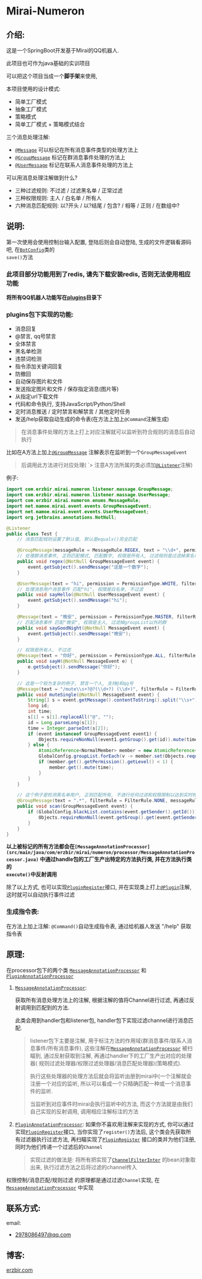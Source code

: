 # Mirai-Numeron

## 介绍:

这是一个SpringBoot开发基于Mirai的QQ机器人.

此项目也可作为java基础的实训项目

可以把这个项目当成一个<b>脚手架</b>来使用,

本项目使用的设计模式:

- 简单工厂模式
- 抽象工厂模式
- 策略模式
- 简单工厂模式 + 策略模式结合

三个消息处理注解:

- <code>[@Message](src/main/java/com/erzbir/mirai/numeron/listener/massage/Message.java)</code> 可以标记在所有消息事件类型的处理方法上
- <code>[@GroupMessage](src/main/java/com/erzbir/mirai/numeron/listener/massage/GroupMessage.java)</code> 标记在群消息事件处理的方法上
- <code>[@UserMessage](src/main/java/com/erzbir/mirai/numeron/listener/massage/UserMessage.java)</code> 标记在联系人消息事件处理的方法上

可以用消息处理注解做到什么?

- 三种过滤规则: 不过滤 / 过滤黑名单 / 正常过滤
- 三种权限规则: 主人 / 白名单 / 所有人
- 六种消息匹配规则: 以?开头 / 以?结尾 / 包含? / 相等 / 正则 / 在数组中?

## 说明:

第一次使用会使用控制台输入配置, 登陆后则会自动登陆, 生成的文件逻辑看源码吧,
在<code>[BotConfig](src/main/java/com/erzbir/mirai/numeron/configs/BotConfig.java)</code>类的<code>
save()</code>方法

### 此项目部分功能用到了redis, 请先下载安装redis, 否则无法使用相应功能

<b>将所有QQ机器人功能写在[plugins](src/main/java/com/erzbir/mirai/numeron/plugins)目录下</b>

### plugins包下实现的功能:

- 消息回复
- @禁言, qq号禁言
- 全体禁言
- 黑名单检测
- 违禁词检测
- 指令添加关键词回复
- 防撤回
- 自动保存图片和文件
- 发送指定图片和文件 / 保存指定消息(图片等)
- 从指定url下载文件
- 代码和命令执行, 支持JavaScript/Python/Shell
- 定时消息推送 / 定时禁言和解禁言 / 其他定时任务
- 发送/help获取自动生成的命令表(在方法上加上`@Command`注解生成)

> 在消息事件处理的方法上打上对应注解就可以监听到符合规则的消息后自动执行
>
>
比如在A方法上加上<code>[@GroupMessage](src/main/java/com/erzbir/mirai/numeron/listener/massage/GroupMessage.java)</code>
注解表示在监听到一个<code>GroupMessageEvent</code>
> 后调用此方法进行对应处理(
`> 注意A方法所属的类必须加<code>[@Listener](src/main/java/com/erzbir/mirai/numeron/listener/Listener.java)</code>注解)

例子:

```java
import com.erzbir.mirai.numeron.listener.massage.GroupMessage;
import com.erzbir.mirai.numeron.listener.massage.UserMessage;
import com.erzbir.mirai.numeron.enums.MessageRule;
import net.mamoe.mirai.event.events.GroupMessageEvent;
import net.mamoe.mirai.event.events.UserMessageEvent;
import org.jetbrains.annotations.NotNull;

@Listener
public class Test {
    // 消息匹配规则设置了默认值, 默认是equals()完全匹配

    @GroupMessage(messageRule = MessageRule.REGEX, text = "\\d+", permission = PermissionType.ALL, filterRule = FilterRule.BLACKLIST)
    // 处理群消息事件, 正则匹配模式, 匹配数字, 权限是所有人, 过滤规则是过滤掉黑名单
    public void regex(@NotNull GroupMessageEvent event) {
        event.getSubject().sendMessage("这是一个数字");
    }

    @UserMessage(text = "hi", permission = PermissionType.WHITE, filterRule = FilterRule.NONE)
    // 处理消息用户消息事件 匹配"hi", 权限是白名单, 不过滤
    public void sayHello(@NotNull UserMessageEvent event) {
        event.getSubject().sendMessage("hi");
    }

    @Message(text = "晚安", permission = PermissionType.MASTER, filterRule = FilterRule.NORMAL)
    // 匹配消息事件 匹配"晚安", 权限是主人, 过滤掉groupList以外的群 
    public void sayGoodNight(@NotNull MessageEvent event) {
        event.getSubject().sendMessage("晚安");
    }

    // 权限是所有人, 不过滤
    @Message(text = "你好", permission = PermissionType.ALL, filterRule = FilterRule.NONE)
    public void sayH(@NotNull MessageEvent e) {
        e.getSubject().sendMessage("你好");
    }

    // 这是一个较为复杂的例子, 禁言一个人, 支持@和qq号
    @Message(text = "/mute\\s+?@?(\\d+?) (\\d+)", filterRule = FilterRule.NONE, messageRule = MessageRule.REGEX, permission = PermissionType.MASTER)
    public void muteSingle(@NotNull MessageEvent event) {
        String[] s = event.getMessage().contentToString().split("\\s+");
        long id;
        int time;
        s[1] = s[1].replaceAll("@", "");
        id = Long.parseLong(s[1]);
        time = Integer.parseInt(s[2]);
        if (event instanceof GroupMessageEvent event1) {
            Objects.requireNonNull(event1.getGroup().get(id)).mute(time);
        } else {
            AtomicReference<NormalMember> member = new AtomicReference<>();
            GlobalConfig.groupList.forEach(v -> member.set(Objects.requireNonNull(event.getBot().getGroup(v)).get(id)));
            if (member.get().getPermission().getLevel() < 1) {
                member.get().mute(time);
            }
        }
    }

    // 这个例子是检测黑名单用户, 正则匹配所有, 不进行任何过滤和权限限制以达到实时检测所有消息发送者的目的. 这样的实现很不好, 因为会时刻都在执行这个方法, 会重新写一个只针对黑名单用户的检测
    @GroupMessage(text = ".*", filterRule = FilterRule.NONE, messageRule = MessageRule.REGEX, permission = PermissionType.ALL)
    public void scan(GroupMessageEvent event) {
        if (GlobalConfig.blackList.contains(event.getSender().getId())) {
            Objects.requireNonNull(event.getGroup().get(event.getSender().getId())).kick("踢出黑名单用户", true);
        }
    }
}
```

<b>
以上被标记的所有方法都会在<code>[MessageAnnotationProcessor](src/main/java/com/erzbir/mirai/numeron/processor/MessageAnnotationProcessor.java)</code>
中通过handle包的工厂生产出特定的方法执行类,
并在方法执行类的<code>
execute()</code>中反射调用</b>

除了以上方式,
也可以实现<code>[PluginRegister](src/main/java/com/erzbir/mirai/numeron/plugins/PluginRegister.java)</code>接口,
并在实现类上打上<code>[@Plugin](src/main/java/com/erzbir/mirai/numeron/plugins/Plugin.java)</code>注解, 这时就可以自动执行事件过滤

### 生成指令表:

在方法上加上注解: <code>@Command()</code>自动生成指令表, 通过给机器人发送 "/help" 获取指令表

## 原理:

在processor包下的两个类 <code>[MessageAnnotationProcessor](src/main/java/com/erzbir/mirai/numeron/processor/MessageAnnotationProcessor.java)</code>
和<code>[PluginAnnotationProcessor](src/main/java/com/erzbir/mirai/numeron/processor/PluginAnnotationProcessor.java)</code>

1. <code>[MessageAnnotationProcessor](src/main/java/com/erzbir/mirai/numeron/processor/MessageAnnotationProcessor.java)</code>:

   获取所有消息处理方法上的注解, 根据注解的值将Channel进行过滤, 再通过反射调用到匹配到的方法.

   此类会用到handler包和listener包, handler包下实现过滤channel进行消息匹配.
   > listener包下主要是注解, 用于标注方法的作用域(群消息事件/联系人消息事件/所有消息事件),
   这些注解在<code>[MessageAnnotationProcessor](src/main/java/com/erzbir/mirai/numeron/processor/MessageAnnotationProcessor.java)</code>
   > 被扫瞄到, 通过反射获取到注解, 再通过handler下的工厂生产出对应的处理器(
   > 规则过滤处理器/权限过滤处理器/消息匹配处理器)(策略模式).
   >
   > 执行这些处理器的处理方法后就会将监听出册到mirai中(一个注解就会注册一个对应的监听, 所以可以看成一个只精确匹配一种或一个消息事件的监听.
   >
   > 当监听到对应事件时mirai会执行监听中的方法, 而这个方法就是由我们自己实现的反射调用, 调用相应注解标注的方法

2. <code>[PluginAnnotationProcessor](src/main/java/com/erzbir/mirai/numeron/processor/PluginAnnotationProcessor.java)</code>:
   如果你不喜欢用注解来实现的方式,
   你可以通过实现<code>[PluginRegister](src/main/java/com/erzbir/mirai/numeron/plugins/PluginRegister.java)</code>接口,
   当你实现了<code>register()</code>方法后,
   这个类会先获取所有过滤器执行过滤方法,
   再扫瞄实现了<code>[PluginRegister](src/main/java/com/erzbir/mirai/numeron/plugins/PluginRegister.java)</code>
   接口的类并为他们注册, 同时为他们传递一个过滤后的<code>Channel</code>

   > 实现过滤的做法是:
   将所有把实现了<code>[ChannelFilterInter](src/main/java/com/erzbir/mirai/numeron/filter/ChannelFilterInter.java)</code>
   的bean对象取出来,
   执行过滤方法之后将过滤的channel传入

权限控制/消息匹配/规则过滤 的原理都是通过过滤<code>Channel</code>实现,
在<code>[MessageAnnotationProcessor](src/main/java/com/erzbir/mirai/numeron/processor/MessageAnnotationProcessor.java)</code>
中实现

## 联系方式:

email:

- 2978086497@qq.com

## 博客:

<a href=https://erzbir.com>erzbir.com</a>

